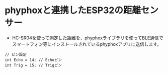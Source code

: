 # phyphoxと連携したESP32の距離センサー

* HC-SR04を使って測定した距離を、phyphoxライブラリを使ってBLE通信でスマートフォン等にインストールされているphyphoxアプリに送信します。

```
// ピン設定
int Echo = 14; // Echoピン
int Trig = 15; // Trigピン
```

